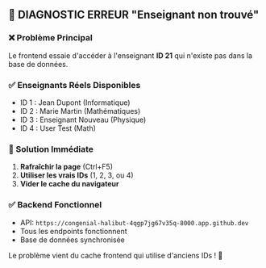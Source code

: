 ## 🚨 DIAGNOSTIC ERREUR "Enseignant non trouvé"

### ❌ Problème Principal
Le frontend essaie d'accéder à l'enseignant **ID 21** qui n'existe pas dans la base de données.

### ✅ Enseignants Réels Disponibles
- ID 1 : Jean Dupont (Informatique)
- ID 2 : Marie Martin (Mathématiques)
- ID 3 : Enseignant Nouveau (Physique)
- ID 4 : User Test (Math)

### 🔧 Solution Immédiate
1. **Rafraîchir la page** (Ctrl+F5)
2. **Utiliser les vrais IDs** (1, 2, 3, ou 4)
3. **Vider le cache du navigateur**

### ✅ Backend Fonctionnel
- API: `https://congenial-halibut-4qgp7jg67v35q-8000.app.github.dev`
- Tous les endpoints fonctionnent
- Base de données synchronisée

Le problème vient du cache frontend qui utilise d'anciens IDs ! 🎯
